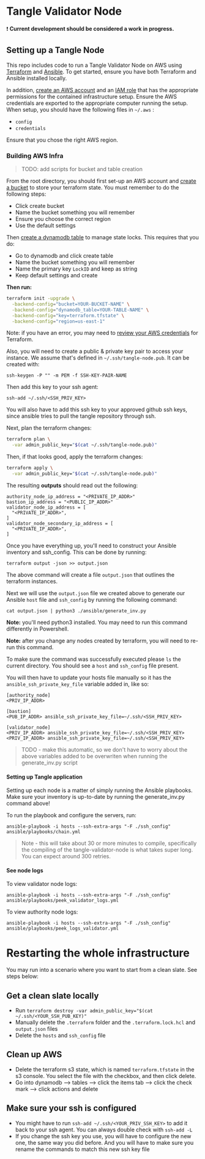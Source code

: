# Tangle Validator Node 

❗ **Current development should be considered a work in progress.**

## Setting up a Tangle Node

This repo includes code to run a Tangle Validator Node on AWS using [Terraform](https://www.terraform.io/) and [Ansible](https://www.ansible.com/). To get started, ensure you have both Terraform and Ansible installed locally.

In addition, [create an AWS account](https://aws.amazon.com/premiumsupport/knowledge-center/create-and-activate-aws-account/) and an [IAM role](https://docs.aws.amazon.com/IAM/latest/UserGuide/id_roles_create.html) that has the appropriate permissions for the contained infrastructure setup. Ensure the AWS credentials are exported to the appropriate computer running the setup. When setup, you should have the following files in `~/.aws` :
- `config`
- `credentials`

Ensure that you chose the right AWS region.

### Building AWS Infra

> TODO: add scripts for bucket and table creation

From the root directory, you should first set-up an AWS account and [create a bucket](https://docs.aws.amazon.com/quickstarts/latest/s3backup/step-1-create-bucket.html) to store your terraform state. You must remember to do the following steps:
- Click create bucket 
- Name the bucket something you will remember
- Ensure you choose the correct region
- Use the default settings

Then [create a dynamodb table](https://docs.aws.amazon.com/amazondynamodb/latest/developerguide/getting-started-step-1.html) to manage state locks. This requires that you do:
- Go to dynamodb and click create table
- Name the bucket something you will remember
- Name the primary key `LockID` and keep as string
- Keep default settings and create

**Then run:**

```sh
terraform init -upgrade \
  -backend-config="bucket=YOUR-BUCKET-NAME" \
  -backend-config="dynamodb_table=YOUR-TABLE-NAME" \
  -backend-config="key=terraform.tfstate" \
  -backend-config="region=us-east-1"
```

Note: if you have an error, you may need to [review your AWS credentials](https://registry.terraform.io/providers/hashicorp/aws/latest/docs#authentication) for Terraform.


Also, you will need to create a public & private key pair to access your instance.
We assume that's defined in `~/.ssh/tangle-node.pub`. It can be created with:

```
ssh-keygen -P "" -m PEM -f SSH-KEY-PAIR-NAME
```

Then add this key to your ssh agent:

```
ssh-add ~/.ssh/<SSH_PRIV_KEY>
```

You will also have to add this ssh key to your approved github ssh keys, since ansible tries to pull the tangle repository through ssh. 

Next, plan the terraform changes:

```sh
terraform plan \
  -var admin_public_key="$(cat ~/.ssh/tangle-node.pub)"
```

Then, if that looks good, apply the terraform changes:

```sh
terraform apply \
  -var admin_public_key="$(cat ~/.ssh/tangle-node.pub)"
```

The resulting **outputs** should read out the following:

```
authority_node_ip_address = "<PRIVATE_IP_ADDR>"
bastion_ip_address = "<PUBLIC_IP_ADDR>"
validator_node_ip_address = [
  "<PRIVATE_IP_ADDR>",
]
validator_node_secondary_ip_address = [
  "<PRIVATE_IP_ADDR>",
]
```

Once you have everything up, you'll need to construct your Ansible inventory and ssh_config. This can be done by running:

```
terraform output -json >> output.json
```

The above command will create a file `output.json` that outlines the terraform instances.

Next we will use the `output.json` file we created above to generate our Ansible `host` file and `ssh_config` by running the following command:

```
cat output.json | python3 ./ansible/generate_inv.py
```

**Note:** you'll need python3 installed. You may need to run this command differently in Powershell.

**Note:** after you change any nodes created by terraform, you will need to re-run this command.

To make sure the command was successfully executed please `ls` the current directory. You should see a `host` and `ssh_config` file present.

You will then have to update your hosts file manually so it has the `ansible_ssh_private_key_file` variable added in, like so:

```
[authority_node]
<PRIV_IP_ADDR>

[bastion]
<PUB_IP_ADDR> ansible_ssh_private_key_file=~/.ssh/<SSH_PRIV_KEY>

[validator_node]
<PRIV_IP_ADDR> ansible_ssh_private_key_file=~/.ssh/<SSH_PRIV_KEY>
<PRIV_IP_ADDR> ansible_ssh_private_key_file=~/.ssh/<SSH_PRIV_KEY>
```

> TODO - make this automatic, so we don't have to worry about the above variables added to be overwriten when running the generate_inv.py script

#### Setting up Tangle application

Setting up each node is a matter of simply running the Ansible playbooks. Make sure your inventory is up-to-date by running the generate_inv.py command above!

To run the playbook and configure the servers, run:
```
ansible-playbook -i hosts --ssh-extra-args "-F ./ssh_config" ansible/playbooks/chain.yml
```
> Note - this will take about 30 or more minutes to compile, specifically the compiling of the tangle-validator-node is what takes super long.
> You can expect around 300 retries. 

#### See node logs

To view validator node logs:
```
ansible-playbook -i hosts --ssh-extra-args "-F ./ssh_config" ansible/playbooks/peek_validator_logs.yml
```

To view authority node logs:
```
ansible-playbook -i hosts --ssh-extra-args "-F ./ssh_config" ansible/playbooks/peek_logs_validator.yml
```

# Restarting the whole infrastructure

You may run into a scenario where you want to start from a clean slate. See steps below:

## Get a clean slate locally
- Run `terraform destroy -var admin_public_key="$(cat ~/.ssh/<YOUR_SSH_PUB_KEY)"`
- Manually delete the `.terraform` folder and the `.terraform.lock.hcl` and `output.json` files
- Delete the `hosts` and `ssh_config` file

## Clean up AWS
- Delete the terraform s3 state, which is named `terraform.tfstate` in the s3 console. You select
  the file with the checkbox, and then click delete.
- Go into dynamodb --> tables --> click the items tab --> click the check mark --> click actions and delete


## Make sure your ssh is configured
- You might have to run `ssh-add ~/.ssh/<YOUR_PRIV_SSH_KEY>` to add it back to your ssh agent. You
  can always double check with `ssh-add -L`
- If you change the ssh key you use, you will have to configure the new one, the same way you did
  before. And you will have to make sure you rename the commands to match this new ssh key file